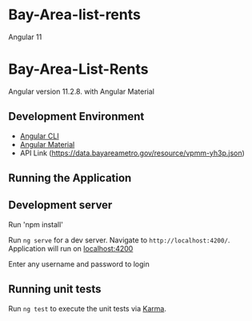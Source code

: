 # Bay-Area-list-rents
Angular 11 
# Bay-Area-List-Rents

Angular version 11.2.8. with Angular Material

## Development Environment 

* [Angular CLI](https://cli.angular.io/)
* [Angular Material](https://material.angular.io/)
* API Link (https://data.bayareametro.gov/resource/vpmm-yh3p.json)

## Running the Application

## Development server

Run 'npm install'

Run `ng serve` for a dev server. 
Navigate to `http://localhost:4200/`. 
Application will run on [localhost:4200](http://localhost:4200)

Enter any username and password to login

## Running unit tests

Run `ng test` to execute the unit tests via [Karma](https://karma-runner.github.io).
